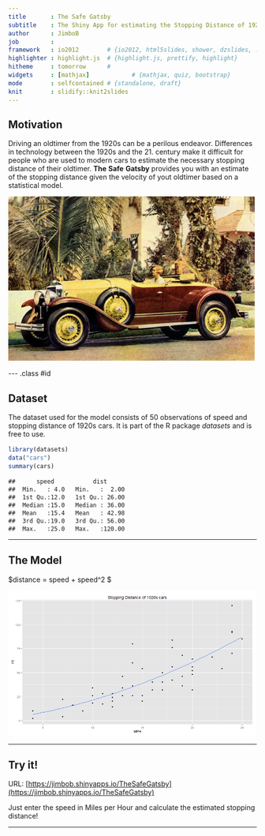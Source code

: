 ```yaml
---
title       : The Safe Gatsby
subtitle    : The Shiny App for estimating the Stopping Distance of 1920s Oldtimers
author      : JimboB
job         : 
framework   : io2012        # {io2012, html5slides, shower, dzslides, ...}
highlighter : highlight.js  # {highlight.js, prettify, highlight}
hitheme     : tomorrow      # 
widgets     : [mathjax]            # {mathjax, quiz, bootstrap}
mode        : selfcontained # {standalone, draft}
knit        : slidify::knit2slides
---
```


## Motivation 

Driving an oldtimer from the 1920s can be a perilous endeavor. Differences in technology between the 1920s and the 21. century make it difficult for people who are used to modern cars to estimate the necessary stopping distance of their oldtimer.
__The__ __Safe__ __Gatsby__ provides you with an estimate of the stopping distance given the velocity of yout oldtimer based on a statistical model.

![alt text](assets/img/car.jpg)

--- .class #id 

## Dataset

The dataset used for the model consists of 50 observations of speed and stopping distance of 1920s cars. It is part of the R package _datasets_ and is free to use.

```r
library(datasets)
data("cars")
summary(cars)
```

```
##      speed           dist       
##  Min.   : 4.0   Min.   :  2.00  
##  1st Qu.:12.0   1st Qu.: 26.00  
##  Median :15.0   Median : 36.00  
##  Mean   :15.4   Mean   : 42.98  
##  3rd Qu.:19.0   3rd Qu.: 56.00  
##  Max.   :25.0   Max.   :120.00
```

---

## The Model

$distance = speed + speed^2 $

![plot of chunk unnamed-chunk-2](assets/fig/unnamed-chunk-2-1.png) 


---

## Try it!

URL: [https://jimbob.shinyapps.io/TheSafeGatsby](https://jimbob.shinyapps.io/TheSafeGatsby)

Just enter the speed in Miles per Hour and calculate the estimated stopping distance!

---



